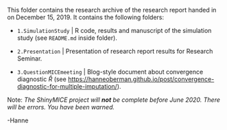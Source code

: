 This folder contains the research archive of the research report handed in on December 15, 2019. It contains the following folders:

- `1.SimulationStudy` | R code, results and manuscript of the simulation study (see `README.md` inside folder).

- `2.Presentation` | Presentation of research report results for Research Seminar.

- `3.QuestionMICEmeeting` | Blog-style document about convergence diagnostic $\widehat{R}$ (see https://hanneoberman.github.io/post/convergence-diagnostic-for-multiple-imputation/).


Note: *The ShinyMICE project will **not** be complete before June 2020. There will be errors. You have been warned.*

-Hanne